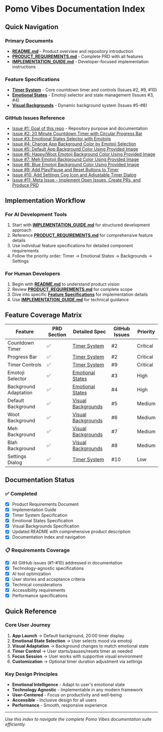 # Pomo Vibes Documentation Index

## Quick Navigation

### Primary Documents
- **[README.md](../README.md)** - Product overview and repository introduction
- **[PRODUCT_REQUIREMENTS.md](../PRODUCT_REQUIREMENTS.md)** - Complete PRD with all features
- **[IMPLEMENTATION_GUIDE.md](../IMPLEMENTATION_GUIDE.md)** - Developer-focused implementation instructions

### Feature Specifications
- **[Timer System](./timer-system.md)** - Core countdown timer and controls (Issues #2, #9, #10)
- **[Emotional States](./emotional-states.md)** - Emotoji selector and state management (Issues #3, #4)
- **[Visual Backgrounds](./visual-backgrounds.md)** - Dynamic background system (Issues #5-#8)

### GitHub Issues Reference
- [Issue #1: Goal of this repo](../../issues/1) - Repository purpose and documentation
- [Issue #2: 20 Minute Countdown Timer with Circular Progress Bar](../../issues/2)
- [Issue #3: Emotional States Selector with Emotojis](../../issues/3)
- [Issue #4: Change App Background Color by Emotoji Selection](../../issues/4)
- [Issue #5: Default App Background Color Using Provided Image](../../issues/5)
- [Issue #6: Happy/Woot Emotoji Background Color Using Provided Image](../../issues/6)
- [Issue #7: Meh Emotoji Background Color Using Provided Image](../../issues/7)
- [Issue #8: Blue Emotoji Background Color Using Provided Image](../../issues/8)
- [Issue #9: Add Play/Pause and Reset Buttons to Timer](../../issues/9)
- [Issue #10: Add Settings Cog Icon and Adjustable Timer Dialog](../../issues/10)
- [Issue #11: Meta Issue - Implement Open Issues, Create PRs, and Produce PRD](../../issues/11)

## Implementation Workflow

### For AI Development Tools
1. Start with **[IMPLEMENTATION_GUIDE.md](../IMPLEMENTATION_GUIDE.md)** for structured development approach
2. Reference **[PRODUCT_REQUIREMENTS.md](../PRODUCT_REQUIREMENTS.md)** for comprehensive feature details
3. Use individual feature specifications for detailed component requirements
4. Follow the priority order: Timer → Emotional States → Backgrounds → Settings

### For Human Developers
1. Begin with **[README.md](../README.md)** to understand product vision
2. Review **[PRODUCT_REQUIREMENTS.md](../PRODUCT_REQUIREMENTS.md)** for complete scope
3. Dive into specific **[Feature Specifications](.)** for implementation details
4. Use **[IMPLEMENTATION_GUIDE.md](../IMPLEMENTATION_GUIDE.md)** for technical guidance

## Feature Coverage Matrix

| Feature | PRD Section | Detailed Spec | GitHub Issues | Priority |
|---------|-------------|---------------|---------------|----------|
| Countdown Timer | ✅ | [Timer System](./timer-system.md) | #2 | Critical |
| Progress Bar | ✅ | [Timer System](./timer-system.md) | #2 | Critical |
| Timer Controls | ✅ | [Timer System](./timer-system.md) | #9 | Critical |
| Emotoji Selector | ✅ | [Emotional States](./emotional-states.md) | #3 | High |
| Background Adaptation | ✅ | [Emotional States](./emotional-states.md) | #4 | High |
| Default Background | ✅ | [Visual Backgrounds](./visual-backgrounds.md) | #5 | Medium |
| Woot Background | ✅ | [Visual Backgrounds](./visual-backgrounds.md) | #6 | Medium |
| Meh Background | ✅ | [Visual Backgrounds](./visual-backgrounds.md) | #7 | Medium |
| Blah Background | ✅ | [Visual Backgrounds](./visual-backgrounds.md) | #8 | Medium |
| Settings Dialog | ✅ | [Timer System](./timer-system.md) | #10 | Low |

## Documentation Status

### ✅ Completed
- [x] Product Requirements Document
- [x] Implementation Guide 
- [x] Timer System Specification
- [x] Emotional States Specification
- [x] Visual Backgrounds Specification
- [x] Updated README with comprehensive product description
- [x] Documentation index and navigation

### 📋 Requirements Coverage
- [x] All GitHub issues (#1-#10) addressed in documentation
- [x] Technology-agnostic specifications
- [x] AI tool optimization
- [x] User stories and acceptance criteria
- [x] Technical considerations
- [x] Accessibility requirements
- [x] Performance specifications

## Quick Reference

### Core User Journey
1. **App Launch** → Default background, 20:00 timer display
2. **Emotional State Selection** → User selects mood via emotoji
3. **Visual Adaptation** → Background changes to match emotional state
4. **Timer Control** → User starts/pauses/resets timer as needed
5. **Focus Session** → User works with supportive visual environment
6. **Customization** → Optional timer duration adjustment via settings

### Key Design Principles
- **Emotional Intelligence** - Adapt to user's emotional state
- **Technology Agnostic** - Implementable in any modern framework
- **User-Centered** - Focus on productivity and well-being
- **Accessible** - Inclusive design for all users
- **Performance** - Smooth, responsive experience

---

*Use this index to navigate the complete Pomo Vibes documentation suite efficiently.*